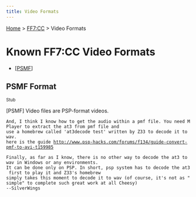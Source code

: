 ```yaml
---
title: Video Formats
---
```


[Home](Main%20Page.md) > [FF7:CC](FF7:CC.md) > Video Formats

# Known FF7:CC Video Formats

-   [\[PSMF][1]\]

  

## PSMF Format

<small>Stub</small>

\[PSMF\] Video files are PSP-format videos.

`And, I think I know how to get the audio within a pmf file. You need MPlayer to extract the at3 from pmf file and`  
`use a homebrew called 'at3decode test' written by Z33 to decode it to wav.`  
`here is the guide `[`http://www.psp-hacks.com/forums/f134/guide-convert-pmf-to-avi-t159985`][]  
  
`Finally, as far as I know, there is no other way to decode the at3 to wav in Windows or any environments.`  
`It can be done only on PSP. In short, psp system has to decode the at3 first to play it and Z33's homebrew`  
`simply takes this moment to decode it to wav (of course, it's not as "simple" to complete such great work at all Cheesy)`  
`--SilverWings`

  [1]: Video%20Formats.md#PSMF%20Format "wikilink"
  [`http://www.psp-hacks.com/forums/f134/guide-convert-pmf-to-avi-t159985`]:
    http://www.psp-hacks.com/forums/f134/guide-convert-pmf-to-avi-t159985
